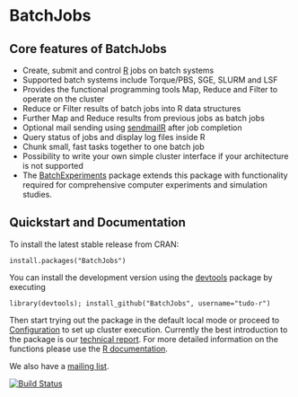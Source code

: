 # BatchJobs

## Core features of BatchJobs
* Create, submit and control [R](http://www.r-project.org/) jobs on batch systems
* Supported batch systems include Torque/PBS, SGE, SLURM and LSF
* Provides the functional programming tools Map, Reduce and Filter to operate on the cluster
* Reduce or Filter results of batch jobs into R data structures
* Further Map and Reduce results from previous jobs as batch jobs
* Optional mail sending using [sendmailR](http://cran.r-project.org/web/packages/sendmailR) after job completion
* Query status of jobs and display log files inside R
* Chunk small, fast tasks together to one batch job
* Possibility to write your own simple cluster interface if your architecture is not supported
* The [BatchExperiments](https://github.com/tudo-r/Batchexperiments) package extends this package with functionality required for comprehensive computer experiments
  and simulation studies.


## Quickstart and Documentation
To install the latest stable release from CRAN:
```splus
install.packages("BatchJobs")
```
You can install the development version using the [devtools](http://cran.r-project.org/web/packages/devtools) package by executing
```splus
library(devtools); install_github("BatchJobs", username="tudo-r")
```
Then start trying out the package in the default local mode or  proceed to [Configuration](../../wiki/Configuration) to set up  cluster execution.
Currently the best introduction to the package is our [technical report](http://sfb876.tu-dortmund.de/PublicPublicationFiles/bischl_etal_2012a.pdf).
For more detailed information on the functions please use the [R documentation](http://tudo-r.github.io/BatchJobs/).

We also have a [mailing list](http://groups.google.com/group/batchjobs).

[![Build Status](https://travis-ci.org/tudo-r/BatchJobs.png)](https://travis-ci.org/tudo-r/BatchJobs)
